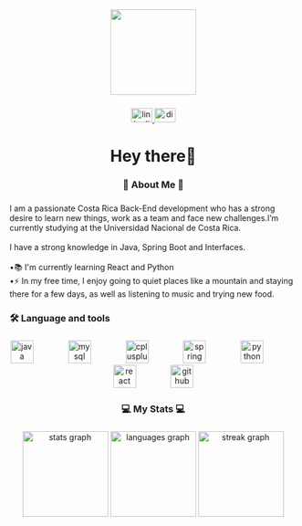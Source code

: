 <div align="center">
  <img height="150" src="https://media.tenor.com/6JptszQgCnkAAAAi/text-work.gif"  />
</div>

###

<div align="center">
  <a href="https://www.linkedin.com/in/kevin-ing-siste/" target="_blank">
    <img src="https://raw.githubusercontent.com/maurodesouza/profile-readme-generator/master/src/assets/icons/social/linkedin/default.svg" width="37" height="25" alt="linkedin logo"  />
  </a>
  <a href="kevinm328" target="_blank">
    <img src="https://raw.githubusercontent.com/maurodesouza/profile-readme-generator/master/src/assets/icons/social/discord/default.svg" width="37" height="25" alt="discord logo"  />
  </a>
</div>

###

<h1 align="center">Hey there👋</h1>

###

<h3 align="center">👾 About Me 👾</h3>

###

<p align="left">I am a passionate Costa Rica Back-End development who has a strong desire to learn new things, work as a team and face new challenges.I’m currently studying at the Universidad Nacional de Costa Rica.<br><br>I have a strong knowledge in Java, Spring Boot and Interfaces.<br><br>•📚 I'm currently learning React and Python<br>•⚡ In my free time, I enjoy going to quiet places like a mountain and staying there for a few days, as well as listening to music and trying new food.</p>

###

<h3 align="left">🛠 Language and tools</h3>

###

<div align="center">
  <img src="https://cdn.jsdelivr.net/gh/devicons/devicon/icons/java/java-original.svg" height="40" alt="java logo"  />
  <img width="53" />
  <img src="https://cdn.jsdelivr.net/gh/devicons/devicon/icons/mysql/mysql-original.svg" height="40" alt="mysql logo"  />
  <img width="53" />
  <img src="https://cdn.jsdelivr.net/gh/devicons/devicon/icons/cplusplus/cplusplus-line.svg" height="40" alt="cplusplus logo"  />
  <img width="53" />
  <img src="https://cdn.jsdelivr.net/gh/devicons/devicon/icons/spring/spring-original.svg" height="40" alt="spring logo"  />
  <img width="53" />
  <img src="https://cdn.jsdelivr.net/gh/devicons/devicon/icons/python/python-original.svg" height="40" alt="python logo"  />
  <img width="53" />
  <img src="https://cdn.jsdelivr.net/gh/devicons/devicon/icons/react/react-original.svg" height="40" alt="react logo"  />
  <img width="53" />
  <img src="https://cdn.jsdelivr.net/gh/devicons/devicon/icons/github/github-original.svg" height="40" alt="github logo"  />
</div>

###

<h3 align="center">💻 My Stats 💻</h3>

###

<div align="center">
  <img src="https://github-readme-stats.vercel.app/api?username=Kevin-M28&hide_title=false&hide_rank=false&show_icons=true&include_all_commits=true&count_private=true&disable_animations=false&theme=dracula&locale=en&hide_border=false&order=1" height="150" alt="stats graph"  />
  <img src="https://github-readme-stats.vercel.app/api/top-langs?username=Kevin-M28&locale=en&hide_title=false&layout=compact&card_width=320&langs_count=5&theme=dracula&hide_border=false&order=2" height="150" alt="languages graph"  />
  <img src="https://streak-stats.demolab.com?user=Kevin-M28&locale=en&mode=daily&theme=dracula&hide_border=false&border_radius=5&order=3" height="150" alt="streak graph"  />
</div>

###
